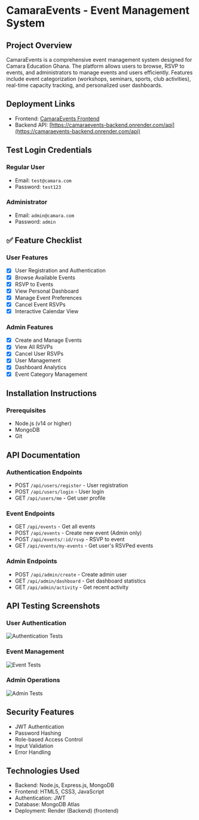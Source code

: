 # CamaraEvents - Event Management System

## Project Overview
CamaraEvents is a comprehensive event management system designed for Camara Education Ghana. The platform allows users to browse, RSVP to events, and administrators to manage events and users efficiently. Features include event categorization (workshops, seminars, sports, club activities), real-time capacity tracking, and personalized user dashboards.

## Deployment Links
- Frontend: [CamaraEvents Frontend](https://camaraevents-frontend.onrender.com)
- Backend API: [https://camaraevents-backend.onrender.com/api](https://camaraevents-backend.onrender.com/api)

## Test Login Credentials

### Regular User
- Email: `test@camara.com`
- Password: `test123`

### Administrator
- Email: `admin@camara.com`
- Password: `admin`

## ✅ Feature Checklist

### User Features
- [x] User Registration and Authentication
- [x] Browse Available Events
- [x] RSVP to Events
- [x] View Personal Dashboard
- [x] Manage Event Preferences
- [x] Cancel Event RSVPs
- [x] Interactive Calendar View

### Admin Features
- [x] Create and Manage Events
- [x] View All RSVPs
- [x] Cancel User RSVPs
- [x] User Management
- [x] Dashboard Analytics
- [x] Event Category Management

## Installation Instructions

### Prerequisites
- Node.js (v14 or higher)
- MongoDB
- Git


## API Documentation

### Authentication Endpoints
- POST `/api/users/register` - User registration
- POST `/api/users/login` - User login
- GET `/api/users/me` - Get user profile

### Event Endpoints
- GET `/api/events` - Get all events
- POST `/api/events` - Create new event (Admin only)
- POST `/api/events/:id/rsvp` - RSVP to event
- GET `/api/events/my-events` - Get user's RSVPed events

### Admin Endpoints
- POST `/api/admin/create` - Create admin user
- GET `/api/admin/dashboard` - Get dashboard statistics
- GET `/api/admin/activity` - Get recent activity

## API Testing Screenshots

### User Authentication
![Authentication Tests](path_to_auth_screenshot.png)

### Event Management
![Event Tests](path_to_event_screenshot.png)

### Admin Operations
![Admin Tests](path_to_admin_screenshot.png)

## Security Features
- JWT Authentication
- Password Hashing
- Role-based Access Control
- Input Validation
- Error Handling

## Technologies Used
- Backend: Node.js, Express.js, MongoDB
- Frontend: HTML5, CSS3, JavaScript
- Authentication: JWT
- Database: MongoDB Atlas
- Deployment: Render (Backend) (frontend)
